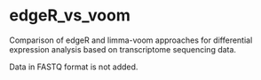 # edgeR_vs_voom
Comparison of edgeR and limma-voom approaches for differential expression analysis based on transcriptome sequencing data. 

Data in FASTQ format is not added.
